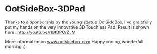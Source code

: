 OotSideBox-3DPad
================
Thanks to a sponsorship by the young startup OotSideBox,
I've gratefully put my hands on the very innovative 3D Touchless Pad:
Result is shown here : http://youtu.be/i1QtBPCrZuM

More information on www.ootsidebox.com
Happy coding, wonderfull morning :)
